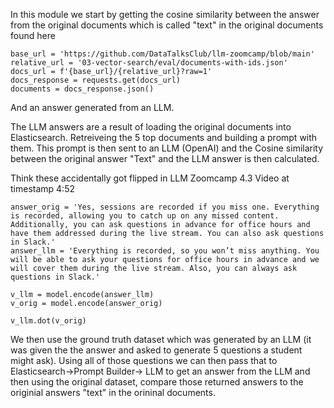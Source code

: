 In this module we start by getting the cosine similarity between the answer from the original documents which is called "text" in the original documents found here

```
base_url = 'https://github.com/DataTalksClub/llm-zoomcamp/blob/main'
relative_url = '03-vector-search/eval/documents-with-ids.json'
docs_url = f'{base_url}/{relative_url}?raw=1'
docs_response = requests.get(docs_url)
documents = docs_response.json()
```

And an answer generated from an LLM. 

The LLM answers are a result of loading the original documents into Elasticsearch. Retreiveing the 5 top documents and building a prompt with them.
This prompt is then sent to an LLM (OpenAI) and the Cosine similarity between the original answer "Text" and the LLM answer is then calculated.

Think these accidentally got flipped in LLM Zoomcamp 4.3 Video at timestamp 4:52

```
answer_orig = 'Yes, sessions are recorded if you miss one. Everything is recorded, allowing you to catch up on any missed content. Additionally, you can ask questions in advance for office hours and have them addressed during the live stream. You can also ask questions in Slack.'
answer_llm = 'Everything is recorded, so you won’t miss anything. You will be able to ask your questions for office hours in advance and we will cover them during the live stream. Also, you can always ask questions in Slack.'

v_llm = model.encode(answer_llm)
v_orig = model.encode(answer_orig)

v_llm.dot(v_orig)
```

We then use the ground truth dataset which was generated by an LLM (it was given the the answer and asked to generate 5 questions a student might ask). Using all
of those questions we can then pass that to Elasticsearch->Prompt Builder-> LLM to get an answer from the LLM and then using the original dataset, compare those returned answers to the originial answers "text" in the orininal documents.
 



